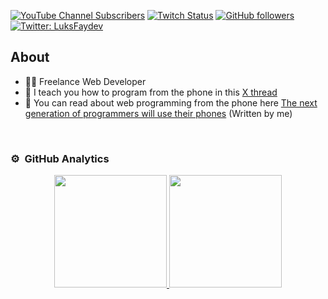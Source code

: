 

[![YouTube Channel Subscribers](https://img.shields.io/youtube/channel/subscribers/UCDh2zFblejH_z8ar3pIjMHQ?style=social)](https://youtube.com/luksfay?sub_confirmation=1)
[![Twitch Status](https://img.shields.io/twitch/status/luksfay?style=social)](https://www.twitch.tv/luksfay)
[![GitHub followers](https://img.shields.io/github/followers/luksfay?style=social)](https://github.com/luksfay)
[![Twitter: LuksFaydev](https://img.shields.io/twitter/follow/luksfaydev)](https://twitter.com/luksfaydev)
<!--
![Discord Shield](https://discordapp.com/api/guilds/807719549075980308/widget.png?style=shield)-->

## About

- 👨‍💻 Freelance Web Developer
- 📲 I teach you how to program from the phone in this [X thread](https://twitter.com/LuksfayDev/status/1602442434977402881)
- 📖 You can read about web programming from the phone here [The next generation of programmers will use their phones](https://www.notion.so/The-next-generation-of-programmers-will-use-their-phones-ed352de462d54f82b6037d4f709b66f3?pvs=4) (Written by me)
<br>


### ⚙️ &nbsp;GitHub Analytics

<p align="center">
<a href="https://github.com/luksfay">
  <img height="180em" src="https://github-readme-stats-eight-theta.vercel.app/api?username=luksfay&show_icons=true&theme=algolia&include_all_commits=true&count_private=true"/>
  <img height="180em" src="https://github-readme-stats-eight-theta.vercel.app/api/top-langs/?username=luksfay&layout=compact&langs_count=8&theme=algolia"/>
</a>
</p>
